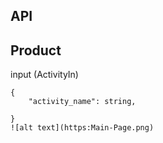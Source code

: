 ## API

## Product
input (ActivityIn)
```
{
    "activity_name": string,

}
![alt text](https:Main-Page.png)
